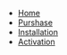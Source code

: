 <!-- docs/_sidebar.md -->

* [Home](/)
* [Purshase](purshase.md)
* [Installation](installation.md)
* [Activation](activation.md)